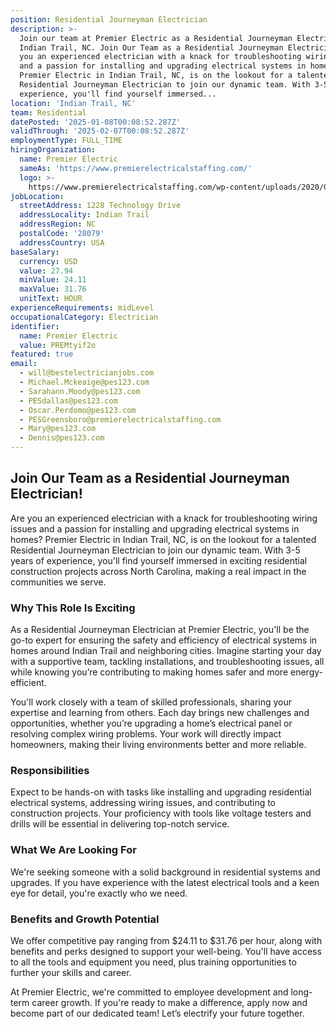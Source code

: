 ```yaml
---
position: Residential Journeyman Electrician
description: >-
  Join our team at Premier Electric as a Residential Journeyman Electrician in
  Indian Trail, NC. Join Our Team as a Residential Journeyman Electrician! Are
  you an experienced electrician with a knack for troubleshooting wiring issues
  and a passion for installing and upgrading electrical systems in homes?
  Premier Electric in Indian Trail, NC, is on the lookout for a talented
  Residential Journeyman Electrician to join our dynamic team. With 3-5 years of
  experience, you'll find yourself immersed...
location: 'Indian Trail, NC'
team: Residential
datePosted: '2025-01-08T00:08:52.287Z'
validThrough: '2025-02-07T00:08:52.287Z'
employmentType: FULL_TIME
hiringOrganization:
  name: Premier Electric
  sameAs: 'https://www.premierelectricalstaffing.com/'
  logo: >-
    https://www.premierelectricalstaffing.com/wp-content/uploads/2020/05/Premier-Electrical-Staffing-logo.png
jobLocation:
  streetAddress: 1228 Technology Drive
  addressLocality: Indian Trail
  addressRegion: NC
  postalCode: '28079'
  addressCountry: USA
baseSalary:
  currency: USD
  value: 27.94
  minValue: 24.11
  maxValue: 31.76
  unitText: HOUR
experienceRequirements: midLevel
occupationalCategory: Electrician
identifier:
  name: Premier Electric
  value: PREMtyif2o
featured: true
email:
  - will@bestelectricianjobs.com
  - Michael.Mckeaige@pes123.com
  - Sarahann.Moody@pes123.com
  - PESdallas@pes123.com
  - Oscar.Perdomo@pes123.com
  - PESGreensboro@premierelectricalstaffing.com
  - Mary@pes123.com
  - Dennis@pes123.com
---
```




## Join Our Team as a Residential Journeyman Electrician!

Are you an experienced electrician with a knack for troubleshooting wiring issues and a passion for installing and upgrading electrical systems in homes? Premier Electric in Indian Trail, NC, is on the lookout for a talented Residential Journeyman Electrician to join our dynamic team. With 3-5 years of experience, you'll find yourself immersed in exciting residential construction projects across North Carolina, making a real impact in the communities we serve.

### Why This Role Is Exciting

As a Residential Journeyman Electrician at Premier Electric, you'll be the go-to expert for ensuring the safety and efficiency of electrical systems in homes around Indian Trail and neighboring cities. Imagine starting your day with a supportive team, tackling installations, and troubleshooting issues, all while knowing you’re contributing to making homes safer and more energy-efficient.

You'll work closely with a team of skilled professionals, sharing your expertise and learning from others. Each day brings new challenges and opportunities, whether you’re upgrading a home’s electrical panel or resolving complex wiring problems. Your work will directly impact homeowners, making their living environments better and more reliable.

### Responsibilities

Expect to be hands-on with tasks like installing and upgrading residential electrical systems, addressing wiring issues, and contributing to construction projects. Your proficiency with tools like voltage testers and drills will be essential in delivering top-notch service.

### What We Are Looking For

We're seeking someone with a solid background in residential systems and upgrades. If you have experience with the latest electrical tools and a keen eye for detail, you're exactly who we need.

### Benefits and Growth Potential

We offer competitive pay ranging from $24.11 to $31.76 per hour, along with benefits and perks designed to support your well-being. You'll have access to all the tools and equipment you need, plus training opportunities to further your skills and career.

At Premier Electric, we're committed to employee development and long-term career growth. If you're ready to make a difference, apply now and become part of our dedicated team! Let’s electrify your future together.